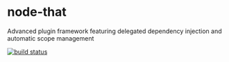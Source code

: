 node-that
=========

Advanced plugin framework featuring delegated dependency injection and automatic scope management

[![build status](https://secure.travis-ci.org/carlos8f/node-that.png)](http://travis-ci.org/carlos8f/node-that)